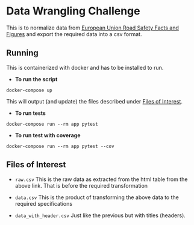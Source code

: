 # Data Wrangling Challenge

This is to normalize data from [European Union Road Safety Facts and Figures](https://en.wikipedia.org/wiki/Road_safety_in_Europe) 
and export the required data into a csv format.

## Running
This is containerized with docker and has to be installed to run.

- **To run the script**

```shell
docker-compose up
```
This will output (and update) the files described under [Files of Interest](#files-of-interest).

- **To run tests**

```shell
docker-compose run --rm app pytest
```

- **To run test with coverage**

```shell
docker-compose run --rm app pytest --cov
```

## Files of Interest
- `raw.csv`
This is the raw data as extracted from the html table from the above link. That is before the required transformation

- `data.csv`
This is the product of transforming the above data to the required specifications
  
- `data_with_header.csv`
Just like the previous but with titles (headers).